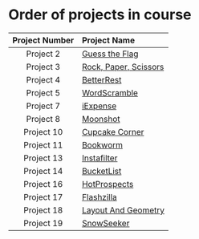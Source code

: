 # Order of projects in course

Project Number |  Project Name
:-------------:|:--------------
Project 2      | [Guess the Flag](https://github.com/annalieNK/100DaysofSwiftUI-Portfolio/tree/main/Course%20Projects/GuessTheFlag)
Project 3      | [Rock, Paper, Scissors](https://github.com/annalieNK/100DaysofSwiftUI-Portfolio/tree/main/Course%20Projects/RockPaperScissors)
Project 4      | [BetterRest](https://github.com/annalieNK/100DaysofSwiftUI-Portfolio/tree/main/Course%20Projects/BetterRest)
Project 5      | [WordScramble](https://github.com/annalieNK/100DaysofSwiftUI-Portfolio/tree/main/Course%20Projects/WordScramble)
Project 7      | [iExpense](https://github.com/annalieNK/100DaysofSwiftUI-Portfolio/tree/main/Course%20Projects/iExpense)
Project 8      | [Moonshot](https://github.com/annalieNK/100DaysofSwiftUI-Portfolio/tree/main/Course%20Projects/Moonshot)
Project 10     | [Cupcake Corner](https://github.com/annalieNK/100DaysofSwiftUI-Portfolio/tree/main/Course%20Projects/CupcakeCorner)
Project 11     | [Bookworm](https://github.com/annalieNK/100DaysofSwiftUI-Portfolio/tree/main/Course%20Projects/Bookworm)
Project 13     | [Instafilter](https://github.com/annalieNK/100DaysofSwiftUI-Portfolio/tree/main/Course%20Projects/Instafilter)
Project 14     | [BucketList](https://github.com/annalieNK/100DaysofSwiftUI-Portfolio/tree/main/Course%20Projects/BucketList)
Project 16     | [HotProspects](https://github.com/annalieNK/100DaysofSwiftUI-Portfolio/tree/main/Course%20Projects/HotProspects)
Project 17     | [Flashzilla](https://github.com/annalieNK/100DaysofSwiftUI-Portfolio/tree/main/Course%20Projects/Flashzilla)
Project 18     | [Layout And Geometry](https://github.com/annalieNK/100DaysofSwiftUI-Portfolio/tree/main/Course%20Projects/LayoutAndGeometry)
Project 19     | [SnowSeeker](https://github.com/annalieNK/100DaysofSwiftUI-Portfolio/tree/main/Course%20Projects/SnowSeeker)
